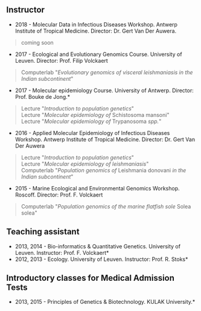 ## Instructor
* 2018 - Molecular Data in Infectious Diseases Workshop. Antwerp Institute of Tropical Medicine. Director: Dr. Gert Van Der Auwera.<br />
> coming soon  <br />
* 2017 - Ecological and Evolutionary Genomics Course. University of Leuven. Director: Prof. Filip Volckaert<br />
> Computerlab "*Evolutionary genomics of visceral leishmaniasis in the Indian subcontinent*"  <br />
* 2017 - Molecular epidemiology Course. University of Antwerp. Director: Prof. Bouke de Jong.*  <br />
> Lecture "*Introduction to population genetics*"  <br />
> Lecture "*Molecular epidemiology of* Schistosoma mansoni"  <br />
> Lecture "*Molecular epidemiology of* Trypanosoma *spp.*"  <br />
* 2016 - Applied Molecular Epidemiology of Infectious Diseases Workshop. Antwerp Institute of Tropical Medicine. Director: Dr. Gert Van Der Auwera <br />
> Lecture "*Introduction to population genetics*"  <br />
> Lecture "*Molecular epidemiology of leishmaniasis*"  <br />
> Computerlab "*Population genomics of* Leishmania donovani *in the Indian subcontinent*"  <br />
* 2015 - Marine Ecological and Environmental Genomics Workshop. Roscoff. Director: Prof. F. Volckaert<br />
> Computerlab "*Population genomics of the marine flatfish sole* Solea solea"  <br />

## Teaching assistant
* 2013, 2014 - Bio-informatics & Quantitative Genetics. University of Leuven. Instructor: Prof. F. Volckaert*  <br />
* 2012, 2013 - Ecology. University of Leuven. Instructor: Prof. R. Stoks*  <br />

## Introductory classes for Medical Admission Tests
* 2013, 2015 - Principles of Genetics & Biotechnology. KULAK University.*  <br />
